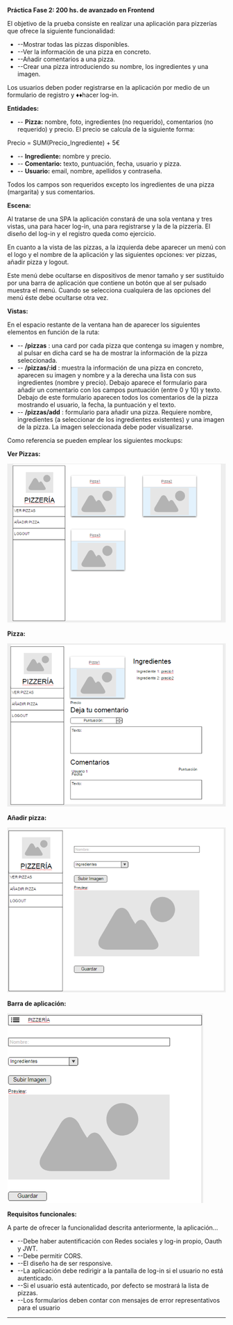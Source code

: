 **Práctica Fase 2: 200 hs. de avanzado en Frontend**

El objetivo de la prueba consiste en realizar una aplicación para pizzerías que ofrece la siguiente funcionalidad:

- --Mostrar todas las pizzas disponibles.
- --Ver la información de una pizza en concreto.
- --Añadir comentarios a una pizza.
- --Crear una pizza introduciendo su nombre, los ingredientes y una imagen.

Los usuarios deben poder registrarse en la aplicación por medio de un formulario de registro y ♦♦hacer log-in.

**Entidades:**

- -- **Pizza:** nombre, foto, ingredientes (no requerido), comentarios (no requerido) y precio. El precio se calcula de la siguiente forma:

Precio = SUM(Precio\_Ingrediente) + 5€

- -- **Ingrediente:** nombre y precio.
- -- **Comentario:** texto, puntuación, fecha, usuario y pizza.
- -- **Usuario:** email, nombre, apellidos y contraseña.

Todos los campos son requeridos excepto los ingredientes de una pizza (margarita) y sus comentarios.

**Escena:**

Al tratarse de una SPA la aplicación constará de una sola ventana y tres vistas, una para hacer log-in, una para registrarse y la de la pizzería. El diseño del log-in y el registro queda como ejercicio.

En cuanto a la vista de las pizzas, a la izquierda debe aparecer un menú con el logo y el nombre de la aplicación y las siguientes opciones: ver pizzas, añadir pizza y logout.

Este menú debe ocultarse en dispositivos de menor tamaño y ser sustituido por una barra de aplicación que contiene un botón que al ser pulsado muestra el menú. Cuando se selecciona cualquiera de las opciones del menú éste debe ocultarse otra vez.

**Vistas:**

En el espacio restante de la ventana han de aparecer los siguientes elementos en función de la ruta:

- -- **/pizzas** : una card por cada pizza que contenga su imagen y nombre, al  pulsar en dicha card se ha de mostrar la información de la pizza seleccionada.
- -- **/pizzas/:id** : muestra la información de una pizza en concreto, aparecen su imagen y nombre y a la derecha una lista con sus ingredientes (nombre y precio). Debajo aparece el formulario para añadir un comentario con los campos puntuación (entre 0 y 10) y texto. Debajo de este formulario aparecen todos los comentarios de la pizza mostrando el usuario, la fecha, la puntuación y el texto.
- -- **/pizzas/add** : formulario para añadir una pizza. Requiere nombre, ingredientes (a seleccionar de los ingredientes existentes) y una imagen de la pizza. La imagen seleccionada debe poder visualizarse.

Como referencia se pueden emplear los siguientes mockups:

**Ver Pizzas:**

 ![](mock1.png)

**Pizza:**

 ![](mock2.png)

**Añadir pizza:**

 ![](mock3.png)

**Barra de aplicación:**

 ![](mock4.png)

**Requisitos funcionales:**

A parte de ofrecer la funcionalidad descrita anteriormente, la aplicación…

- --Debe haber autentificación con Redes sociales y log-in propio, Oauth y JWT.
- --Debe permitir CORS.
- --El diseño ha de ser responsive.
- --La aplicación debe redirigir a la pantalla de log-in si el usuario no está autenticado.
- --Si el usuario está autenticado, por defecto se mostrará la lista de pizzas.
- --Los formularios deben contar con mensajes de error representativos para el usuario

- -- 